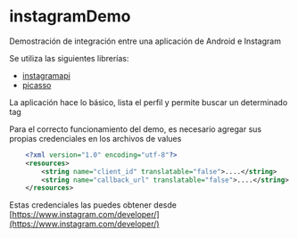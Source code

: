 # instagramDemo
Demostración de integración entre una aplicación de Android e Instagram

Se utiliza las siguientes librerías:

- [instagramapi](https://github.com/sayyam/instagramapi)
- [picasso](https://github.com/square/picasso)


La aplicación hace lo básico, lista el perfil y permite buscar un determinado tag 

Para el correcto funcionamiento del demo, es necesario agregar sus propias credenciales en los archivos de values

```xml
    <?xml version="1.0" encoding="utf-8"?>
    <resources>
        <string name="client_id" translatable="false">....</string>
        <string name="callback_url" translatable="false">....</string>
    </resources>
```

Estas credenciales las puedes obtener desde [https://www.instagram.com/developer/](https://www.instagram.com/developer/)
